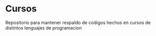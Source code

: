 # Cursos
Repositorio para mantener respaldo de codigos hechos en cursos de distintos lenguajes de programacion
